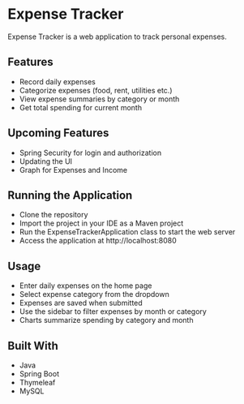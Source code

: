 # Expense Tracker

Expense Tracker is a web application to track personal expenses.

## Features

- Record daily expenses
- Categorize expenses (food, rent, utilities etc.)
- View expense summaries by category or month
- Get total spending for current month

## Upcoming Features

- Spring Security for login and authorization
- Updating the UI
- Graph for Expenses and Income

## Running the Application

- Clone the repository
- Import the project in your IDE as a Maven project
- Run the ExpenseTrackerApplication class to start the web server
- Access the application at http://localhost:8080

## Usage

- Enter daily expenses on the home page
- Select expense category from the dropdown
- Expenses are saved when submitted
- Use the sidebar to filter expenses by month or category
- Charts summarize spending by category and month

## Built With

- Java
- Spring Boot
- Thymeleaf
- MySQL
